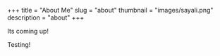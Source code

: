+++
title = "About Me"
slug = "about"
thumbnail = "images/sayali.png"
description = "about"
+++

Its coming up!

Testing!
